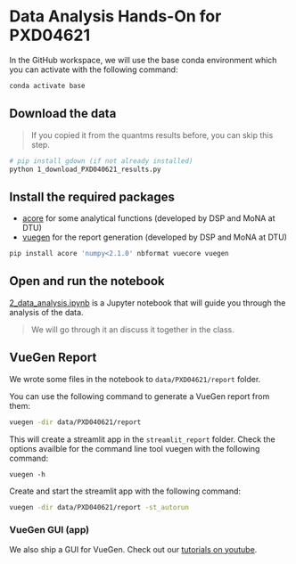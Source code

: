 # Data Analysis Hands-On for PXD04621

In the GitHub workspace, we will use the base conda environment which you can activate
with the following command:

```bash
conda activate base
```

## Download the data

> If you copied it from the quantms results before, you can skip this step.

```bash
# pip install gdown (if not already installed)
python 1_download_PXD040621_results.py
```


## Install the required packages

- [acore](https://analytics-core.readthedocs.io) for some analytical functions (developed by DSP and MoNA at DTU)
- [vuegen](https://vuegen.readthedocs.io) for the report generation (developed by DSP and MoNA at DTU)

```bash
pip install acore 'numpy<2.1.0' nbformat vuecore vuegen
```

## Open and run the notebook

[2_data_analysis.ipynb](2_data_analysis.ipynb)
is a Jupyter notebook that will guide you through the analysis of the data.

> We will go through it an discuss it together in the class.


## VueGen Report

We wrote some files in the notebook to `data/PXD04621/report` folder. 

You can use the following command to generate a VueGen report from them:

```bash
vuegen -dir data/PXD040621/report
```

This will create a streamlit app in the `streamlit_report` folder. Check the options 
availble for the command line tool vuegen with the following command:

```
vuegen -h
```

Create and start the streamlit app with the following command:

```bash
vuegen -dir data/PXD040621/report -st_autorun
```

### VueGen GUI (app)

We also ship a GUI for VueGen. Check out our 
[tutorials on youtube](https://www.youtube.com/playlist?list=PLTbkQyef1c2S3qGzzva_JLlgdwsXjHCHH).
